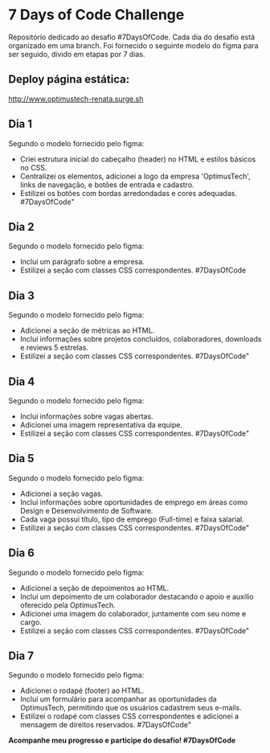 
# 7 Days of Code Challenge

Repositório dedicado ao desafio #7DaysOfCode. Cada dia do desafio está organizado em uma branch.
Foi fornecido o seguinte modelo do figma para ser seguido, divido em etapas por 7 dias.

## Deploy página estática:
http://www.optimustech-renata.surge.sh

## Dia 1
Segundo o modelo fornecido pelo figma:
-  Criei estrutura inicial do cabeçalho (header) no HTML e estilos básicos no CSS.
- Centralizei os elementos, adicionei a logo da empresa 'OptimusTech', links de navegação, e botões de entrada e cadastro.
- Estilizei os botões com bordas arredondadas e cores adequadas. #7DaysOfCode"
## Dia 2
Segundo o modelo fornecido pelo figma:
-  Incluí um parágrafo sobre a empresa.
- Estilizei a seção com classes CSS correspondentes. #7DaysOfCode

## Dia 3
Segundo o modelo fornecido pelo figma:
- Adicionei a seção de métricas ao HTML.
- Incluí informações sobre projetos concluídos, colaboradores, downloads e reviews 5 estrelas. 
- Estilizei a seção com classes CSS correspondentes. #7DaysOfCode"

## Dia 4
Segundo o modelo fornecido pelo figma:
- Incluí informações sobre vagas abertas. 
- Adicionei uma imagem representativa da equipe. 
- Estilizei a seção com classes CSS correspondentes. #7DaysOfCode"

## Dia 5
Segundo o modelo fornecido pelo figma:
- Adicionei a seção vagas.
- Incluí informações sobre oportunidades de emprego em áreas como Design e Desenvolvimento de Software. 
- Cada vaga possui título, tipo de emprego (Full-time) e faixa salarial. 
- Estilizei a seção com classes CSS correspondentes. #7DaysOfCode"

## Dia 6
Segundo o modelo fornecido pelo figma:
- Adicionei a seção de depoimentos ao HTML.
- Incluí um depoimento de um colaborador destacando o apoio e auxílio oferecido pela OptimusTech.
- Adicionei uma imagem do colaborador, juntamente com seu nome e cargo.
- Estilizei a seção com classes CSS correspondentes. #7DaysOfCode"

## Dia 7
Segundo o modelo fornecido pelo figma:
- Adicionei o rodapé (footer) ao HTML.
- Incluí um formulário para acompanhar as oportunidades da OptimusTech, permitindo que os usuários cadastrem seus e-mails.
- Estilizei o rodapé com classes CSS correspondentes e adicionei a mensagem de direitos reservados. #7DaysOfCode"


**Acompanhe meu progresso e participe do desafio! #7DaysOfCode**
